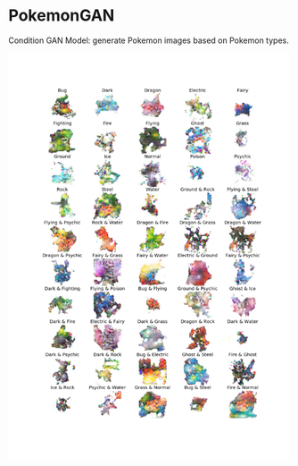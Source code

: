 # PokemonGAN

Condition GAN Model: generate Pokemon images based on Pokemon types.

![Pokemon Generation](https://github.com/violaciao/PokemonGAN/blob/master/Image_gen.png?raw=true)
